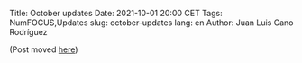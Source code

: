 Title: October updates
Date: 2021-10-01 20:00 CET
Tags: NumFOCUS,Updates
slug: october-updates
lang: en
Author: Juan Luis Cano Rodríguez

(Post moved [here](/blog/2021/11/01/october-updates/))
